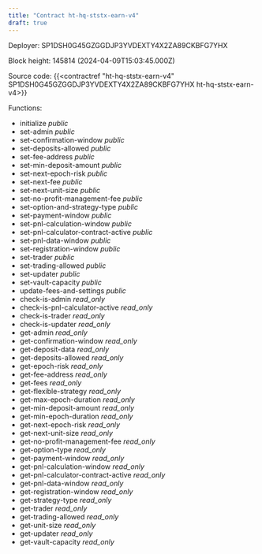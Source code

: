 ```yaml
---
title: "Contract ht-hq-ststx-earn-v4"
draft: true
---
```

Deployer: SP1DSH0G45GZGGDJP3YVDEXTY4X2ZA89CKBFG7YHX


 



Block height: 145814 (2024-04-09T15:03:45.000Z)

Source code: {{<contractref "ht-hq-ststx-earn-v4" SP1DSH0G45GZGGDJP3YVDEXTY4X2ZA89CKBFG7YHX ht-hq-ststx-earn-v4>}}

Functions:

* initialize _public_
* set-admin _public_
* set-confirmation-window _public_
* set-deposits-allowed _public_
* set-fee-address _public_
* set-min-deposit-amount _public_
* set-next-epoch-risk _public_
* set-next-fee _public_
* set-next-unit-size _public_
* set-no-profit-management-fee _public_
* set-option-and-strategy-type _public_
* set-payment-window _public_
* set-pnl-calculation-window _public_
* set-pnl-calculator-contract-active _public_
* set-pnl-data-window _public_
* set-registration-window _public_
* set-trader _public_
* set-trading-allowed _public_
* set-updater _public_
* set-vault-capacity _public_
* update-fees-and-settings _public_
* check-is-admin _read_only_
* check-is-pnl-calculator-active _read_only_
* check-is-trader _read_only_
* check-is-updater _read_only_
* get-admin _read_only_
* get-confirmation-window _read_only_
* get-deposit-data _read_only_
* get-deposits-allowed _read_only_
* get-epoch-risk _read_only_
* get-fee-address _read_only_
* get-fees _read_only_
* get-flexible-strategy _read_only_
* get-max-epoch-duration _read_only_
* get-min-deposit-amount _read_only_
* get-min-epoch-duration _read_only_
* get-next-epoch-risk _read_only_
* get-next-unit-size _read_only_
* get-no-profit-management-fee _read_only_
* get-option-type _read_only_
* get-payment-window _read_only_
* get-pnl-calculation-window _read_only_
* get-pnl-calculator-contract-active _read_only_
* get-pnl-data-window _read_only_
* get-registration-window _read_only_
* get-strategy-type _read_only_
* get-trader _read_only_
* get-trading-allowed _read_only_
* get-unit-size _read_only_
* get-updater _read_only_
* get-vault-capacity _read_only_
